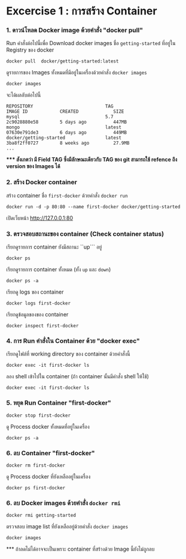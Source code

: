# Excercise 1 : การสร้าง Container

### 1. ดาวน์โหลด Docker image ด้วยคำสั่ง "docker pull"

Run คำสั่งต่อไปนี้เพื่อ Download docker images ชื่อ ```getting-started``` ที่อยู่ใน Registry ของ docker 
```
docker pull  docker/getting-started:latest
```
 
ดูรายการของ Images ทั้งหมดที่มีอยู่ในเครื่องด้วยคำสั่ง ```docker images```

```
docker images
```

จะได้ผลลับต่อไปนี้

```
REPOSITORY                           TAG                                              IMAGE ID            CREATED             SIZE
mysql                                5.7                                              2c9028880e58        5 days ago          447MB
mongo                                latest                                           07630e791de3        6 days ago          449MB
docker/getting-started               latest                                           3ba8f2ff0727        8 weeks ago         27.9MB
...
```

<b>*** สังเกตว่า มี Field TAG ซึ่งมีลักษณะเดียวกับ TAG ของ git สามารถใช้ refence ถึง version ของ Images ได้</b>

### 2. สร้าง Docker container 

สร้าง container ชื่อ ```first-docker``` ด้วยคำสั่ง ```docker run```

```
docker run -d -p 80:80 --name first-docker docker/getting-started 
```
เปิดเว็บหน้า http://127.0.0.1:80

### 3. ตรวจสอบสถานะของ container (Check container status)

เรียกดูรายการ container ยังมีสถานะ ``up``` อยู่
```
docker ps 
```

เรียกดูรายการ container ทั้งหมด (ทั้ง ```up``` และ ```down```)
```
docker ps -a
```

เรียกดู logs ของ container 
```
docker logs first-docker
```

เรียกดูข้อมูลของของ container 
```
docker inspect first-docker
``` 

### 4. การ Run คำสั่งใน Container ด้วย "docker exec"

เรียกดูไฟล์ที่ working directory ของ container ด้วยคำสั่งนี้
```
docker exec -it first-docker ls 
```

ลอง shell เข้าไปใน container (ถ้า container นั้นมีคำสั่ง shell ให้ใช้)
```
docker exec -it first-docker ls 
```

### 5. หยุด Run Container "first-docker"

```
docker stop first-docker
```

ดู Process docker ทั้งหมดที่อยู่ในเครื่อง
```
docker ps -a
```

### 6. ลบ Container "first-docker"

```
docker rm first-docker
```

ดู Process docker ที่ยังเหลืออยู่ในเครื่อง
```
docker ps first-docker
```

### 6. ลบ Docker images ด้วยคำสั่ง ```docker rmi```

```
docker rmi getting-started
```
ตรวจสอบ image list ที่ยังเหลืออยู่ด้วยคำสั่ง ```docker images```
```
docker images
```

*** ถ้าลดไม่ได้อาจจะเป็นเพราะ container ที่สร้างด้วย Image นี้ยังไม่ถูกลบ

